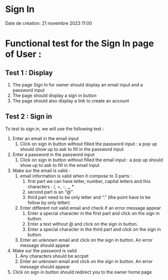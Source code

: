# Sign In

Date de création: 21 novembre 2023 11:00

# **Functional test for the Sign In page of User :**

## Test 1 : Display

1. The page Sign In for owner should display an email input and a password input
2. The page should display a sign in button
3. The page should also display a link to create an account

## Test 2 : Sign in

To test to sign in, we will use the following test :

1. Enter an email in the email input
    1. Click on sign in button without filled the password input : a pop up should show up to ask to fill in the password input
2. Enter a password in the password input
    1. Click on sign in button without filled the email input : a pop up should show up to ask to fill in the email input
3. Make sur the email is valid :
    1. email information is valid when it compose to 3 parts :
        1. first part we can have letter, number, capital letters and this characters : /, +, -, _, *
        2. second part is an “@”
        3. third part need to be only letter and “.” (the point have to be follow by only letter)
    2. Enter different not valid email and check if an error message appear
        1. Enter a special character in the first part and click on the sign in button.
        2. Enter a text without @ and click on the sign in button.
        3. Enter a special character in the third part and click on the sign in button.
    3. Enter an unknown email and click on the sign in button. An error message should appear
4. Make sur the password is valid
    1. Any characters should be accpet
    2. Enter an unknown email and click on the sign in button. An error message should appear
5. Click on sign in button should redirect you to the owner home page